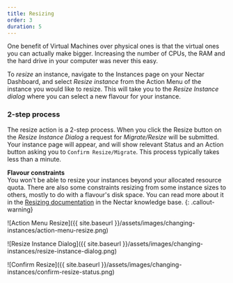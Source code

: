 ```yaml
---
title: Resizing
order: 3
duration: 5
---
```


One benefit of Virtual Machines over physical ones is that the virtual ones you can actually make bigger. Increasing the number of CPUs, the RAM and the hard drive in your computer was never this easy.

To *resize* an instance, navigate to the Instances page on your Nectar Dashboard, and select *Resize instance* from the Action Menu of the instance you would like to resize. This will take you to the *Resize Instance dialog* where you can select a new flavour for your instance. 

### 2-step process

The resize action is a 2-step process. When you click the Resize button on the *Resize Instance Dialog* a request for *Migrate/Resize* will be submitted. Your instance page will appear, and will show relevant Status and an Action button asking you to `Confirm Resize/Migrate`. This process typically takes less than a minute. 

**Flavour constraints**  
You won't be able to resize your instances beyond your allocated resource quota. There are also some constraints resizing from some instance sizes to others, mostly to do with a flavour's disk space. You can read more about it in the [Resizing documentation](https://support.ehelp.edu.au/support/solutions/articles/6000212271-resizing-nectar-instances) in the Nectar knowledge base.
{: .callout-warning}

![Action Menu Resize]({{ site.baseurl }}/assets/images/changing-instances/action-menu-resize.png)



![Resize Instance Dialog]({{ site.baseurl }}/assets/images/changing-instances/resize-instance-dialog.png)



![Confirm Resize]({{ site.baseurl }}/assets/images/changing-instances/confirm-resize-status.png)


